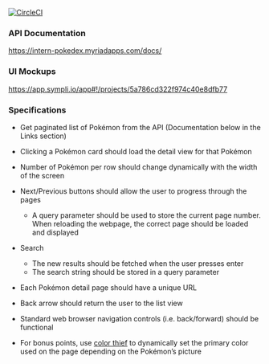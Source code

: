 [![CircleCI](https://circleci.com/gh/Cbernard23/pokiact.svg?style=svg)](https://circleci.com/gh/Cbernard23/pokiact)


### API Documentation

https://intern-pokedex.myriadapps.com/docs/

### UI Mockups

https://app.sympli.io/app#!/projects/5a786cd322f974c40e8dfb77

### Specifications 

* Get paginated list of Pokémon from the API (Documentation below in the Links section)
* Clicking a Pokémon card should load the detail view for that Pokémon
* Number of Pokémon per row should change dynamically with the width of the screen
* Next/Previous buttons should allow the user to progress through the pages
  * A query parameter should be used to store the current page number. When
reloading the webpage, the correct page should be loaded and displayed
* Search
  * The new results should be fetched when the user presses enter
  * The search string should be stored in a query parameter
  
* Each Pokémon detail page should have a unique URL
* Back arrow should return the user to the list view
* Standard web browser navigation controls (i.e. back/forward) should be functional
* For bonus points, use [color thief](https://github.com/lokesh/color-thief) to dynamically set the primary color used on the page
depending on the Pokémon’s picture
